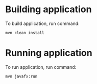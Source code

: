 # Building application
To build application, run command:
```
mvn clean install
```
# Running application
To run application, run command:
```
mvn javafx:run
```

